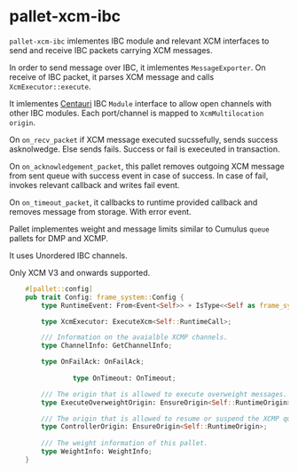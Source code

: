 # pallet-xcm-ibc

`pallet-xcm-ibc` imlementes IBC module and relevant XCM interfaces to send and receive IBC packets carrying XCM messages.

In order to send message over IBC, it imlementes `MessageExporter`.
On receive of IBC packet, it parses XCM message and calls `XcmExecutor::execute`.

It imlementes [Centauri](https://github.com/ComposableFi/centauri/) IBC `Module` interface to allow open channels with other IBC modules. 
Each port/channel is mapped to `XcmMultilocation` `origin`.

On `on_recv_packet` if XCM message executed sucssefully, sends success asknolwedge. Else sends fails. Success or fail is execeuted in transaction.

On `on_acknowledgement_packet`, this pallet removes outgoing XCM message from sent queue with success event in case of success.
In case of fail, invokes relevant callback and writes fail event.

On `on_timeout_packet`, it callbacks to runtime provided callback and removes message from storage. With error event.

Pallet implementes weight and message limits similar to Cumulus `queue` pallets for DMP and XCMP.

It uses Unordered IBC channels.

Only XCM V3 and onwards supported.

```rust
	#[pallet::config]
	pub trait Config: frame_system::Config {
		type RuntimeEvent: From<Event<Self>> + IsType<<Self as frame_system::Config>::RuntimeEvent>;

		type XcmExecutor: ExecuteXcm<Self::RuntimeCall>;

		/// Information on the avaialble XCMP channels.
		type ChannelInfo: GetChannelInfo;

		type OnFailAck: OnFailAck;
    
                type OnTimeout: OnTimeout;

		/// The origin that is allowed to execute overweight messages.
		type ExecuteOverweightOrigin: EnsureOrigin<Self::RuntimeOrigin>;

		/// The origin that is allowed to resume or suspend the XCMP queue.
		type ControllerOrigin: EnsureOrigin<Self::RuntimeOrigin>;
    
		/// The weight information of this pallet.
		type WeightInfo: WeightInfo;
	}
``` 

